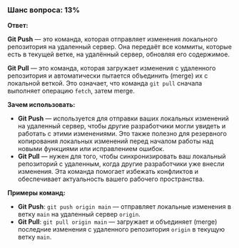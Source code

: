 ### Шанс вопроса: 13%

**Ответ:**

**Git Push** — это команда, которая отправляет изменения локального репозитория на удаленный сервер. Она передаёт все коммиты, которые есть в текущей ветке, на удалённый сервер, обновляя его содержимое.

**Git Pull** — это команда, которая загружает изменения с удаленного репозитория и автоматически пытается объединить (merge) их с локальной веткой. Это означает, что команда `git pull` сначала выполняет операцию `fetch`, затем merge.

**Зачем использовать:**
- **Git Push** — используется для отправки ваших локальных изменений на удаленный сервер, чтобы другие разработчики могли увидеть и работать с этими изменениями. Это также полезно для резервного копирования локальных изменений перед началом работы над новыми функциями или исправлением ошибок.
- **Git Pull** — нужен для того, чтобы синхронизировать ваш локальный репозиторий с удаленным, когда другие разработчики уже внесли изменения. Эта команда помогает избежать конфликтов и обеспечивает актуальность вашего рабочего пространства.

**Примеры команд:**
- **Git Push**: `git push origin main` — отправляет локальные изменения в ветку `main` на удаленный сервер `origin`.
- **Git Pull**: `git pull origin main` — загружает и объединяет (merge) последние изменения с удаленного репозитория `origin` в текущую ветку `main`.